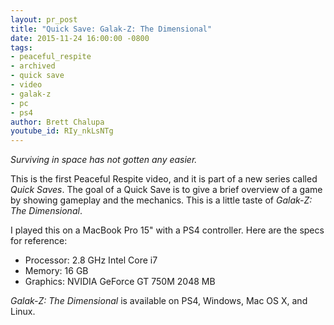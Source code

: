 ```yaml
---
layout: pr_post
title: "Quick Save: Galak-Z: The Dimensional"
date: 2015-11-24 16:00:00 -0800
tags:
- peaceful_respite
- archived
- quick save
- video
- galak-z
- pc
- ps4
author: Brett Chalupa
youtube_id: RIy_nkLsNTg
---
```


_Surviving in space has not gotten any easier._

This is the first Peaceful Respite video, and it is part of a new series
called _Quick Saves_. The goal of a Quick Save is to give a brief
overview of a game by showing gameplay and the mechanics. This is a
little taste of _Galak-Z: The Dimensional_.

I played this on a MacBook Pro 15" with a PS4 controller. Here are
the specs for reference:

- Processor: 2.8 GHz Intel Core i7
- Memory: 16 GB
- Graphics: NVIDIA GeForce GT 750M 2048 MB

_Galak-Z: The Dimensional_ is available on PS4, Windows, Mac OS X, and
Linux.
